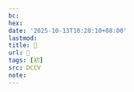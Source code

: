 ```yaml
---
bc:
hex:
date: '2025-10-13T10:28:10+08:00'
lastmod:
title: 􁫦
url: 􁫦
tags: [初]
src: DCCV
note:
---
```

